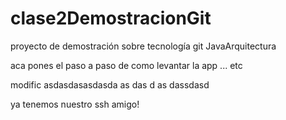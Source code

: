 # clase2DemostracionGit
proyecto de demostración sobre tecnología git JavaArquitectura

aca pones el paso a paso de como levantar la app ... etc

modific
asdasdasasdasda
as
das
d
as
dassdasd

ya tenemos nuestro ssh amigo!